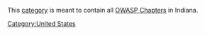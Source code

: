 This [category](:Special:Categories "wikilink") is meant to contain all
[OWASP Chapters](:Category:OWASP_Chapter "wikilink") in Indiana.

[Category:United States](Category:United_States "wikilink")